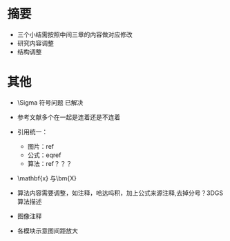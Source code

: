 # 摘要
- 三个小结需按照中间三章的内容做对应修改
- 研究内容调整
- 结构调整



# 其他
- \Sigma 符号问题 已解决

- 参考文献多个在一起是连着还是不连着

- 引用统一：   
    - 图片：ref
    - 公式：eqref
    - 算法：ref？？？
- \mathbf{x} 与\bm{X}


- 算法内容需要调整，如注释，哈达吗积，加上公式来源注释,去掉分号？3DGS算法描述

- 图像注释

- 各模块示意图间距放大